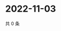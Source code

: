 # 2022-11-03

共 0 条

<!-- BEGIN WEIBO -->
<!-- 最后更新时间 Thu Nov 03 2022 17:17:31 GMT+0800 (China Standard Time) -->

<!-- END WEIBO -->
